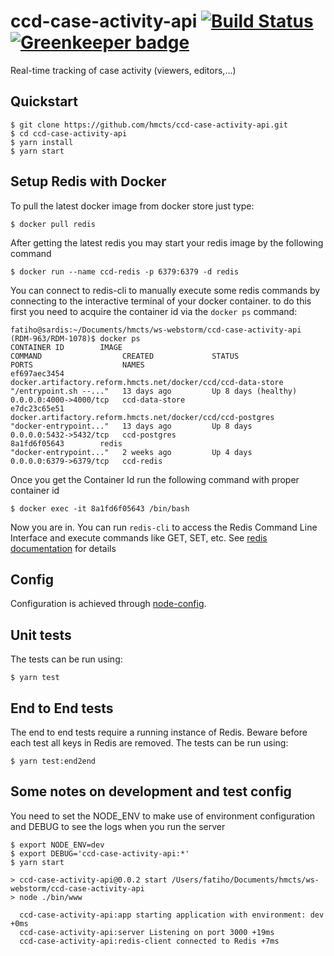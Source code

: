 # ccd-case-activity-api [![Build Status](https://travis-ci.org/hmcts/ccd-case-activity-api.svg?branch=master)](https://travis-ci.org/hmcts/ccd-case-activity-api) [![Greenkeeper badge](https://badges.greenkeeper.io/hmcts/ccd-case-activity-api.svg)](https://greenkeeper.io/)
Real-time tracking of case activity (viewers, editors,...)

## Quickstart

```
$ git clone https://github.com/hmcts/ccd-case-activity-api.git
$ cd ccd-case-activity-api
$ yarn install
$ yarn start
```
## Setup Redis with Docker
To pull the latest docker image from docker store just type:
```
$ docker pull redis
```
After getting the latest redis you may start your redis image by the following command
```
$ docker run --name ccd-redis -p 6379:6379 -d redis
```
You can connect to redis-cli to manually execute some redis commands by connecting to the interactive terminal of your docker container.
to do this first you need to acquire the container id via the `docker ps` command:
```
fatiho@sardis:~/Documents/hmcts/ws-webstorm/ccd-case-activity-api (RDM-963/RDM-1078)$ docker ps
CONTAINER ID        IMAGE                                                           COMMAND                  CREATED             STATUS                PORTS                    NAMES
ef697aec3454        docker.artifactory.reform.hmcts.net/docker/ccd/ccd-data-store   "/entrypoint.sh --..."   13 days ago         Up 8 days (healthy)   0.0.0.0:4000->4000/tcp   ccd-data-store
e7dc23c65e51        docker.artifactory.reform.hmcts.net/docker/ccd/ccd-postgres     "docker-entrypoint..."   13 days ago         Up 8 days             0.0.0.0:5432->5432/tcp   ccd-postgres
8a1fd6f05643        redis                                                           "docker-entrypoint..."   2 weeks ago         Up 4 days             0.0.0.0:6379->6379/tcp   ccd-redis
```
Once you get the Container Id run the following command with proper container id
```
$ docker exec -it 8a1fd6f05643 /bin/bash
```
Now you are in. You can run `redis-cli` to access the Redis Command Line Interface and execute commands like GET, SET, etc.
See [redis documentation](https://redis.io) for details

## Config

Configuration is achieved through [node-config](https://github.com/lorenwest/node-config).


## Unit tests
The tests can be run using:

```
$ yarn test
```

## End to End tests

The end to end tests require a running instance of Redis. Beware before each test all keys in Redis are removed.
The tests can be run using:

```
$ yarn test:end2end
```

## Some notes on development and test config
You need to set the NODE_ENV to make use of environment configuration and DEBUG to see the logs when you run the server
```
$ export NODE_ENV=dev
$ export DEBUG='ccd-case-activity-api:*'
$ yarn start

> ccd-case-activity-api@0.0.2 start /Users/fatiho/Documents/hmcts/ws-webstorm/ccd-case-activity-api
> node ./bin/www

  ccd-case-activity-api:app starting application with environment: dev +0ms
  ccd-case-activity-api:server Listening on port 3000 +19ms
  ccd-case-activity-api:redis-client connected to Redis +7ms
```
